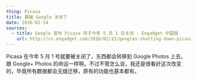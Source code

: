 ```yaml
---
thing: Picasa
title: 要被 Google 关闭了
date: 2016-02-14
sources: 
  - title: Google 宣布 Picasa 将于今年 5 月 1 日关闭 - Engadget 中国版
    url: http://cn.engadget.com/2016/02/13/googles-shutting-down-picasa/
---
```


Picasa 在今年 5 月 1 号就要被关闭了，东西都会转移到 Google Photos 上去，跟 Google+ Photos 的命运一样啊。不过不管怎么说，我还是很看好这次改变的，毕竟所有数据都会无缝迁移，原有的功能也基本都有。
